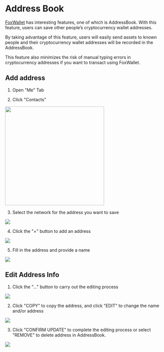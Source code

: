 # Address Book

[FoxWallet](https://foxwallet.com) has interesting features, one of which is AddressBook. With this feature, users can save other people’s cryptocurrency wallet addresses. 

By taking advantage of this feature, users will easily send assets to known people and their cryptocurrency wallet addresses will be recorded in the AddressBook. 

This feature also minimizes the risk of manual typing errors in cryptocurrency addresses if you want to transact using FoxWallet.

## Add address

1. Open "Me" Tab

2. Click "Contacts"

<img src="/img/docs/me-contacts.webp" width="320" /> 

3. Select the network for the address you want to save

![](../img/ab-network.webp)

4. Click the "+" button to add an address

![](../img/ab-add.webp)

5. Fill in the address and provide a name

![](../img/ab-fill.webp)

## Edit Address Info

1. Click the "..." button to carry out the editing process

![](../img/ab-edit.webp)

2. Click "COPY" to copy the address, and click "EDIT" to change the name and/or address

![](../img/ab-edit-1.webp)

3. Click "CONFIRM UPDATE" to complete the editing process or select "REMOVE" to delete address in AddressBook.

![](../img/ab-edit-2.webp)

